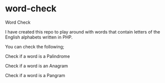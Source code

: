 # word-check

Word Check

I have created this repo to play around with words that contain letters of the 
English alphabets written in PHP.

You can check the following;

Check if a word is a Palindrome

Check if a word is an Anagram

Check if a word is a Pangram



